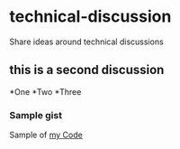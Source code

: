 # technical-discussion
Share ideas around technical discussions

## this is a second discussion

*One
*Two
*Three

### Sample gist

Sample of [my Code](https://gist.github.com/sandman-cloud/c4d01c18016cd48ac68b099db68ae147)
